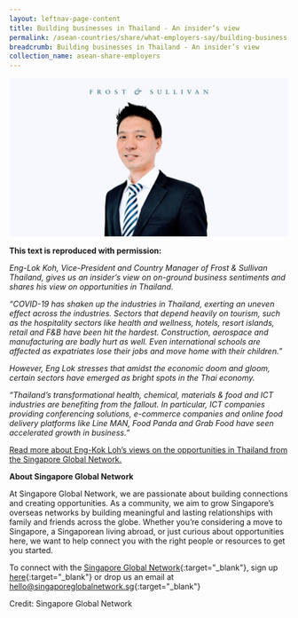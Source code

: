 ```yaml
---
layout: leftnav-page-content
title: Building businesses in Thailand - An insider’s view
permalink: /asean-countries/share/what-employers-say/building-business-thailand/
breadcrumb: Building businesses in Thailand - An insider’s view
collection_name: asean-share-employers
---
```


<img src="\images\asean-employers\building-business.jpg" alt="building business" style="width:800px;" />

**This text is reproduced with permission:** 

*Eng-Lok Koh, Vice-President and Country Manager of Frost & Sullivan Thailand, gives us an insider’s view on on-ground business sentiments and shares his view on opportunities in Thailand.*

*“COVID-19 has shaken up the industries in Thailand, exerting an uneven effect across the industries. Sectors that depend heavily on tourism, such as the hospitality sectors like health and wellness, hotels, resort islands, retail and F&B have been hit the hardest. Construction, aerospace and manufacturing are badly hurt as well. Even international schools are affected as expatriates lose their jobs and move home with their children.”*

*However, Eng Lok stresses that amidst the economic doom and gloom, certain sectors have emerged as bright spots in the Thai economy.*

*“Thailand’s transformational health, chemical, materials & food and ICT industries are benefiting from the fallout. In particular, ICT companies providing conferencing solutions, e-commerce companies and online food delivery platforms like Line MAN, Food Panda and Grab Food have seen accelerated growth in business.”*

[Read more about Eng-Kok Loh’s views on the opportunities in Thailand from the Singapore Global Network.](https://singaporeglobalnetwork.gov.sg/stories/tech/building-businesses-in-thailand-frost-sullivan-vp-and-country-head-eng-lok-koh-shares-an-insiders-view/)


**About Singapore Global Network**

At Singapore Global Network, we are passionate about building connections and creating opportunities. As a community, we aim to grow Singapore’s overseas networks by building meaningful and lasting relationships with family and friends across the globe. Whether you’re considering a move to Singapore, a Singaporean living abroad, or just curious about opportunities here, we want to help connect you with the right people or resources to get you started.

To connect with the [Singapore Global Network](http://www.singaporeglobalnetwork.gov.sg/){:target="_blank"}, sign up [here](http://www.singaporeglobalnetwork.gov.sg/join-us/){:target="_blank"} or drop us an email at <hello@singaporeglobalnetwork.sg>{:target="_blank"}

Credit: Singapore Global Network
